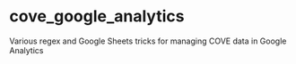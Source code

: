 # cove_google_analytics
Various regex and Google Sheets tricks for managing COVE data in Google Analytics 
